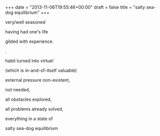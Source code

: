 +++
date = "2013-11-06T19:55:46+00:00"
draft = false
title = "salty sea-dog equilibrium"
+++
<p>very/well seasoned</p>
<p>having had one's life</p>
<p>gilded with experience.</p>
<p>.</p>
<p>habit turned into virtue!</p>
<p>(which is in-and-of-itself valuable)</p>
<p>external pressure non-existent,</p>
<p>not needed,</p>
<p>all obstacles explored,</p>
<p>all problems already solved,</p>
<p>everything in a state of</p>
<p>salty sea-dog equilibrium</p>

